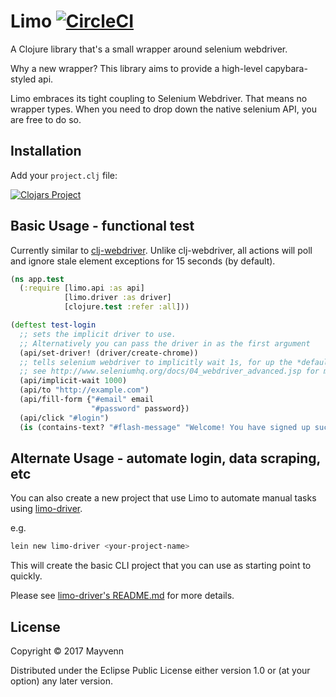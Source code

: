 # Limo [![CircleCI](https://circleci.com/gh/Mayvenn/limo/tree/master.svg?style=svg&circle-token=e216b48367b08611e35c36e8531bdaa93b349be6)](https://circleci.com/gh/Mayvenn/limo/tree/master)

A Clojure library that's a small wrapper around selenium webdriver.

Why a new wrapper? This library aims to provide a high-level capybara-styled api.

Limo embraces its tight coupling to Selenium Webdriver. That means no wrapper types. When you need to drop down the native selenium API, you are free to do so.

## Installation

Add your `project.clj` file:

[![Clojars Project](https://img.shields.io/clojars/v/limo.svg)](https://clojars.org/limo)

## Basic Usage - functional test

Currently similar to [clj-webdriver](https://github.com/semperos/clj-webdriver). Unlike clj-webdriver, all actions will poll and ignore stale element exceptions for 15 seconds (by default).

```clojure
(ns app.test
  (:require [limo.api :as api]
            [limo.driver :as driver]
            [clojure.test :refer :all]))

(deftest test-login
  ;; sets the implicit driver to use.
  ;; Alternatively you can pass the driver in as the first argument
  (api/set-driver! (driver/create-chrome))
  ;; tells selenium webdriver to implicitly wait 1s, for up the *default-timeout* (explicit wait) of 15 seconds
  ;; see http://www.seleniumhq.org/docs/04_webdriver_advanced.jsp for more details
  (api/implicit-wait 1000)
  (api/to "http://example.com")
  (api/fill-form {"#email" email
                  "#password" password})
  (api/click "#login")
  (is (contains-text? "#flash-message" "Welcome! You have signed up successfully."))
```

## Alternate Usage - automate login, data scraping, etc

You can also create a new project that use Limo to automate manual tasks using
[limo-driver](https://github.com/agilecreativity/limo-driver).

e.g.

```sh
lein new limo-driver <your-project-name>
```
This will create the basic CLI project that you can use as starting point to quickly.

Please see [limo-driver's README.md](https://github.com/agilecreativity/limo-driver/blob/master/README.md) for more details.

## License

Copyright © 2017 Mayvenn

Distributed under the Eclipse Public License either version 1.0 or (at
your option) any later version.
